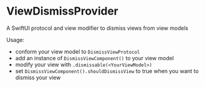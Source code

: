 # ViewDismissProvider
A SwiftUI protocol and view modifier to dismiss views from view models

Usage:
 - conform your view model to `DismissViewProtocol`
 - add an instance of `DismissViewComponent()` to your view model
 - modify your view with `.dismissable(<YourViewModel>)`
 - set `DismissViewComponent().shouldDismissView` to true when you want to dismiss your view

